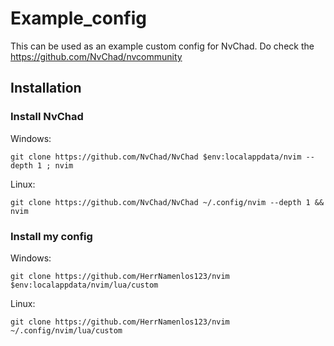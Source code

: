 # Example_config

This can be used as an example custom config for NvChad. Do check the https://github.com/NvChad/nvcommunity

## Installation

### Install NvChad

Windows:   
```
git clone https://github.com/NvChad/NvChad $env:localappdata/nvim --depth 1 ; nvim
```
Linux:   
```
git clone https://github.com/NvChad/NvChad ~/.config/nvim --depth 1 && nvim
```

### Install my config

Windows:   
```
git clone https://github.com/HerrNamenlos123/nvim $env:localappdata/nvim/lua/custom
```
Linux:  
```
git clone https://github.com/HerrNamenlos123/nvim ~/.config/nvim/lua/custom
```
